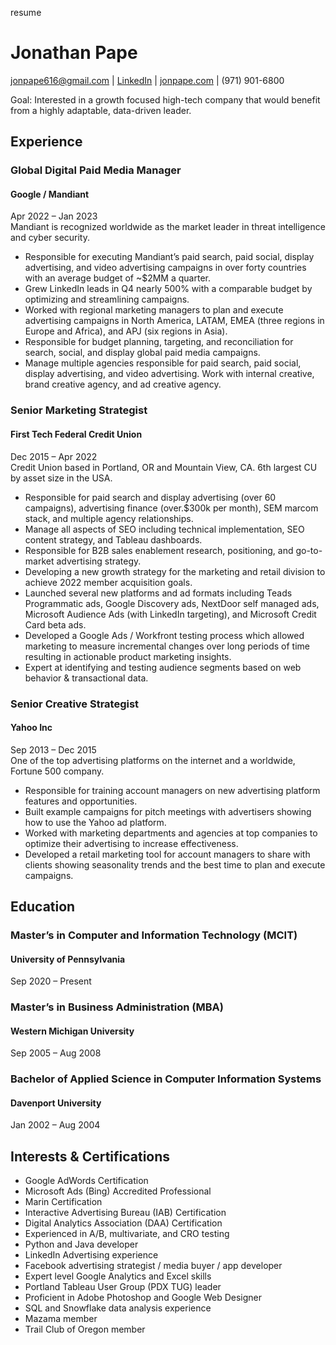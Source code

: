 resume
# Jonathan Pape
<p><a href="jonpape616@gmail.com">jonpape616@gmail.com</a> | <a href="https://www.linkedin.com/in/jonpape/">LinkedIn</a> | <a href="https://jonpape.com/">jonpape.com</a> | (971) 901-6800</p>


<p>Goal: Interested in a growth focused high-tech company that would benefit from a highly adaptable, data-driven leader.</p>

## Experience
### Global Digital Paid Media Manager
#### Google / Mandiant
<p>Apr 2022 – Jan 2023<br />
Mandiant is recognized worldwide as the market leader in threat intelligence and cyber security.<br />
<ul><li>Responsible for executing Mandiant’s paid search, paid social, display advertising, and video advertising campaigns in over forty countries with an average budget of ~$2MM a quarter.</li>
<li>Grew LinkedIn leads in Q4 nearly 500% with a comparable budget by optimizing and streamlining campaigns.</li>
<li>Worked with regional marketing managers to plan and execute advertising campaigns in North America, LATAM, EMEA (three regions in Europe and Africa), and APJ (six regions in Asia).</li>
<li>Responsible for budget planning, targeting, and reconciliation for search, social, and display global paid media campaigns. </li>
<li>Manage multiple agencies responsible for paid search, paid social, display advertising, and video advertising.  Work with internal creative, brand creative agency, and ad creative agency.</li></ul></p>

### Senior Marketing Strategist
#### First Tech Federal Credit Union 				
<p>Dec 2015 – Apr 2022<br />
Credit Union based in Portland, OR and Mountain View, CA. 6th largest CU by asset size in the USA. <br />
<ul><li>Responsible for paid search and display advertising (over 60 campaigns), advertising finance (over.$300k per month), SEM marcom stack, and multiple agency relationships.</li>
<li>Manage all aspects of SEO including technical implementation, SEO content strategy, and Tableau dashboards.</li>
<li>Responsible for B2B sales enablement research, positioning, and go-to-market advertising strategy.</li>
<li>Developing a new growth strategy for the marketing and retail division to achieve 2022 member acquisition goals.</li>
<li>Launched several new platforms and ad formats including Teads Programmatic ads, Google Discovery ads, NextDoor self managed ads, Microsoft Audience Ads (with LinkedIn targeting), and Microsoft Credit Card beta ads. </li>
<li>Developed a Google Ads / Workfront testing process which allowed marketing to measure incremental changes over long periods of time resulting in actionable product marketing insights.</li>
<li>Expert at identifying and testing audience segments based on web behavior & transactional data.</li></ul></p>

### Senior Creative Strategist
#### Yahoo Inc							
Sep 2013 – Dec 2015<br />
One of the top advertising platforms on the internet and a worldwide, Fortune 500 company. <br />
<ul><li>Responsible for training account managers on new advertising platform features and opportunities.</li>
<li>Built example campaigns for pitch meetings with advertisers showing how to use the Yahoo ad platform.</li>
<li>Worked with marketing departments and agencies at top companies to optimize their advertising to increase effectiveness.</li>
<li>Developed a retail marketing tool for account managers to share with clients showing seasonality trends and the best time to plan and execute campaigns.</li></ul></p>

## Education 
### Master’s in Computer and Information Technology (MCIT)
#### University of Pennsylvania
Sep 2020 – Present 
### Master’s in Business Administration (MBA)
#### Western Michigan University		
Sep 2005 – Aug 2008 
### Bachelor of Applied Science in Computer Information Systems
#### Davenport University
Jan 2002 – Aug 2004  

## Interests & Certifications
<p><ul><li>Google AdWords Certification </li>
<li>Microsoft Ads (Bing) Accredited Professional </li>
<li>Marin Certification </li>
<li>Interactive Advertising Bureau (IAB) Certification</li>
<li>Digital Analytics Association (DAA) Certification</li>
<li>Experienced in A/B, multivariate, and CRO testing</li>
<li>Python and Java developer</li>
<li>LinkedIn Advertising experience</li>
<li>Facebook advertising strategist / media buyer / app developer</li>
<li>Expert level Google Analytics and Excel skills</li>
<li>Portland Tableau User Group (PDX TUG) leader</li>
<li>Proficient in Adobe Photoshop and Google Web Designer</li>
<li>SQL and Snowflake data analysis experience</li>
<li>Mazama member</li>
<li>Trail Club of Oregon member</li></ul></p>
